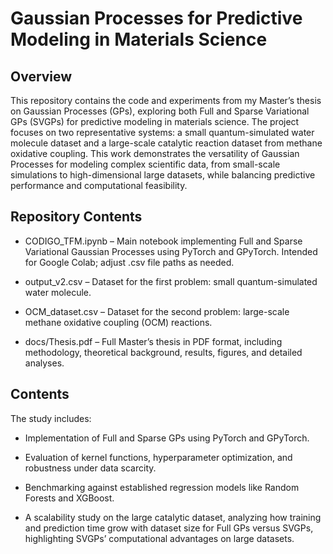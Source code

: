 # Gaussian Processes for Predictive Modeling in Materials Science
## Overview
This repository contains the code and experiments from my Master’s thesis on Gaussian Processes (GPs), exploring both Full and Sparse Variational GPs (SVGPs) for predictive modeling in materials science. The project focuses on two representative systems: a small quantum-simulated water molecule dataset and a large-scale catalytic reaction dataset from methane oxidative coupling. This work demonstrates the versatility of Gaussian Processes for modeling complex scientific data, from small-scale simulations to high-dimensional large datasets, while balancing predictive performance and computational feasibility.
## Repository Contents

- CODIGO_TFM.ipynb – Main notebook implementing Full and Sparse Variational Gaussian Processes using PyTorch and GPyTorch. Intended for Google Colab; adjust .csv file paths as needed.

- output_v2.csv – Dataset for the first problem: small quantum-simulated water molecule.

- OCM_dataset.csv – Dataset for the second problem: large-scale methane oxidative coupling (OCM) reactions.

- docs/Thesis.pdf – Full Master’s thesis in PDF format, including methodology, theoretical background, results, figures, and detailed analyses.
## Contents
The study includes:

- Implementation of Full and Sparse GPs using PyTorch and GPyTorch.

- Evaluation of kernel functions, hyperparameter optimization, and robustness under data scarcity.

- Benchmarking against established regression models like Random Forests and XGBoost.

- A scalability study on the large catalytic dataset, analyzing how training and prediction time grow with dataset size for Full GPs versus SVGPs, highlighting SVGPs’ computational advantages on large datasets.

